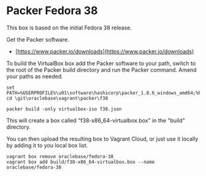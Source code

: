 # Packer Fedora 38

This box is based on the initial Fedora 38 release.

Get the Packer software.

* [https://www.packer.io/downloads](https://www.packer.io/downloads)

To build the VirtualBox box add the Packer software to your path, switch to the root of the Packer build directory and run the Packer command. Amend your paths as needed.

```
set PATH=%USERPROFILE%\u01\software\hashicorp\packer_1.8.6_windows_amd64;%PATH%
cd \git\oraclebase\vagrant\packer\f38

packer build -only virtualbox-iso f38.json
```

This will create a box called "f38-x86_64-virtualbox.box" in the "build" directory.

You can then upload the resulting box to Vagrant Cloud, or just use it locally by adding it to you local box list.

```
vagrant box remove oraclebase/fedora-38
vagrant box add build/f38-x86_64-virtualbox.box --name oraclebase/fedora-38
```
